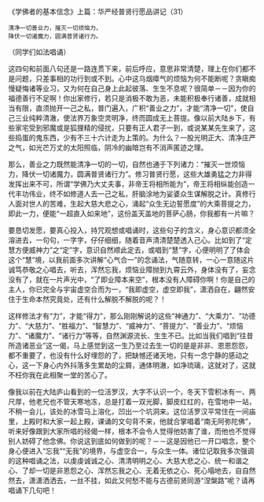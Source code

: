 《学佛者的基本信念》上篇：华严经普贤行愿品讲记（31）

```
清净一切善业力，摧灭一切烦恼力，
降伏一切诸魔力，圆满普贤诸行力。
```

（同学们如法唱诵）

这四句和前面八句还是一路连贯下来，前后呼应，意思非常清楚，理上在你们都不是问题，只差事相的功行到或不到。心中这乌烟瘴气的烦恼为何不能断呢？贪瞋痴慢疑悔诸等业习，又为何在自己身上此起彼落、生生不息呢？很简单－－因为你的福德善行不足啊！你出家修行，若只是消极不敢为恶，未能积极奉行诸善，成就相当有限，直须抛开一己之私，普门遍入，广积“善业之力”，才能“清净一切”，使自己三业纯粹清澈，使法界万象空灵明净，终而圆成无上菩提。像以前大陆乡下，有些家宅受到邪魔或是狐狸精的侵扰，只要有正人君子一到，或说某某先生来了，这些捣蛋的鬼东西，少有不三十六计走为上策的。为什么？一股光明正大、清净庄严之气，如光芒万丈的太阳照临，阴冷的幽暗岂有不消声匿迹之理。

那么，善业之力既然能清净一切的一切，自然也通于下列诸力：“摧灭一世烦恼力，降伏一切诸魔力，圆满普贤诸行力”。修习普贤行愿，这些大雄勇猛之力非得发挥出来不可，所谓“学佛乃大丈夫事，非帝王将相所能为”，帝王将相纵能创造一代丰功伟业，终不如修道人去一己之私，肝脑涂地为娑婆众生谋解脱之计。真修行人面对世人的苦难，生起大慈大悲之心，涌起“众生无边誓愿度”的大乘菩提之力，即此一力，便能“一超直入如来地”，这份盖天盖地的菩萨心肠，你我都有一片嘛？

要恳切发愿，要真心投入，持咒观想或唱诵时，这些句子的含义，身心意识都须全溶进去，一句句，一字字，仔仔细细，随着音声清清楚楚透入己心。比如到了“定慧方便威神力”之“定”字，意识自然顺此定去，或唱到“慧”字，心便明明了了体会这个“慧”境，以我前面多次讲解“心气合一”的念诵法，气随意转，一心一意随这片诚笃恭敬之心唱去，听去，浑然忘我，烦恼业障抛到九霄云外，身体没有了，妄念没有了，就在一片声光中，“了即业障本来空”，根本没有人障碍你啊！你是自己的主人，你已完全与宇宙虚空合而为一，“我即虚空，虚空即我”，潇洒自在，翩然安住于生命本然究竟处，还有什么解脱不解脱的呢？！

这样修法才有“力”，才能“得力”，那么刚刚解说的这些“神通力”、“大乘力”、“功德力”、“大慈力”、“胜福力”、“智慧力”、“威神力”、“菩提力”、“善业力”、“烦恼力”、“诸魔力”、“诸行力”等等，自然渊源流长、生生不已。比如当我们唱到“往昔所造诸恶业”这一偈，马上感觉到这一生乃至过去生一切的是是非非、恩恩怨怨，都不重要了，也没有什么好埋怨的了，把缺憾还诸天地，只有一念宁静的感动之心，这一下身心内外抖落多生累劫的尘屑，通体明澈，如净琉璃，这就对了，这就不枉你我在此相聚一堂的苦心了。

像我以前在大陆庐山看到的一位活罗汉，大字不认识一个，冬天下雪积冰有一、两尺厚，他老兄也不管天寒地冻，总是打着一双光脚，脚皮红红的，在雪地中一站，不稍一会儿，该处的冰雪马上溶化，凹出一个坑洞来。这位活罗汉平常住在一间庙里，上殿时和大家一起上殿，课诵的文句背不来，他就合掌唱着“南无阿弥陀佛”，听来好像跟到大家所唱的经偈一样，根本不会令人觉得他妨害了谁，而他也不觉得别人妨碍了他念佛。你说这到底如何做到的呢？－－这是因他已一开口唱念，整个身心便进入“忘我”“无我”的境界，与虚空合一，与众生一体。诸位记取我多次强调的这种唱诵之法，以虔虔诚诚之心、清清明明之心、大慈大悲之心、统一和谐之心、了却一切是非恩怨之心、浑然忘我之心、无着无依之心、死心塌地去，自自然然去，潇潇洒洒去，一丝不挂，如此又何愁不能与古德前贤同游“涅槃路”呢？请再唱诵下几句吧！



